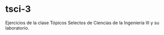 # tsci-3
Ejercicios de la clase Tópicos Selectos de Ciencias de la Ingeniería III y su laboratorio.
